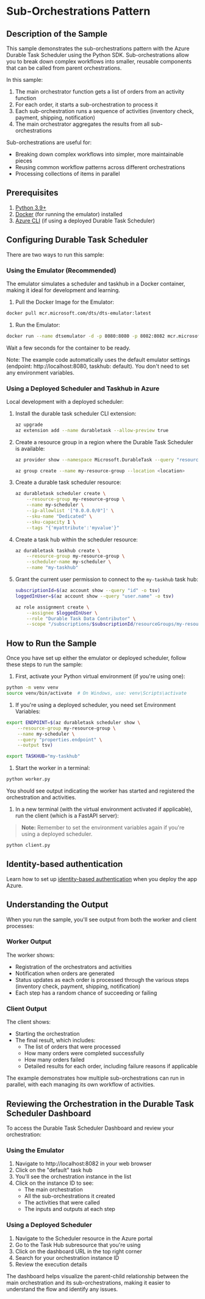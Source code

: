 # Sub-Orchestrations Pattern

## Description of the Sample

This sample demonstrates the sub-orchestrations pattern with the Azure Durable Task Scheduler using the Python SDK. Sub-orchestrations allow you to break down complex workflows into smaller, reusable components that can be called from parent orchestrations.

In this sample:
1. The main orchestrator function gets a list of orders from an activity function
2. For each order, it starts a sub-orchestration to process it
3. Each sub-orchestration runs a sequence of activities (inventory check, payment, shipping, notification)
4. The main orchestrator aggregates the results from all sub-orchestrations

Sub-orchestrations are useful for:
- Breaking down complex workflows into simpler, more maintainable pieces
- Reusing common workflow patterns across different orchestrations
- Processing collections of items in parallel

## Prerequisites

1. [Python 3.9+](https://www.python.org/downloads/)
2. [Docker](https://www.docker.com/products/docker-desktop/) (for running the emulator) installed
3. [Azure CLI](https://docs.microsoft.com/cli/azure/install-azure-cli) (if using a deployed Durable Task Scheduler)

## Configuring Durable Task Scheduler

There are two ways to run this sample:

### Using the Emulator (Recommended)

The emulator simulates a scheduler and taskhub in a Docker container, making it ideal for development and learning.

1. Pull the Docker Image for the Emulator:
  ```bash
  docker pull mcr.microsoft.com/dts/dts-emulator:latest
  ```

1. Run the Emulator:
  ```bash
  docker run --name dtsemulator -d -p 8080:8080 -p 8082:8082 mcr.microsoft.com/dts/dts-emulator:latest
  ```
Wait a few seconds for the container to be ready.

Note: The example code automatically uses the default emulator settings (endpoint: http://localhost:8080, taskhub: default). You don't need to set any environment variables.

### Using a Deployed Scheduler and Taskhub in Azure

Local development with a deployed scheduler:

1. Install the durable task scheduler CLI extension:

    ```bash
    az upgrade
    az extension add --name durabletask --allow-preview true
    ```

1. Create a resource group in a region where the Durable Task Scheduler is available:

    ```bash
    az provider show --namespace Microsoft.DurableTask --query "resourceTypes[?resourceType=='schedulers'].locations | [0]" --out table
    ```

    ```bash
    az group create --name my-resource-group --location <location>
    ```
1. Create a durable task scheduler resource:

    ```bash
    az durabletask scheduler create \
        --resource-group my-resource-group \
        --name my-scheduler \
        --ip-allowlist '["0.0.0.0/0"]' \
        --sku-name "Dedicated" \
        --sku-capacity 1 \
        --tags "{'myattribute':'myvalue'}"
    ```

1. Create a task hub within the scheduler resource:

    ```bash
    az durabletask taskhub create \
        --resource-group my-resource-group \
        --scheduler-name my-scheduler \
        --name "my-taskhub"
    ```

1. Grant the current user permission to connect to the `my-taskhub` task hub:

    ```bash
    subscriptionId=$(az account show --query "id" -o tsv)
    loggedInUser=$(az account show --query "user.name" -o tsv)

    az role assignment create \
        --assignee $loggedInUser \
        --role "Durable Task Data Contributor" \
        --scope "/subscriptions/$subscriptionId/resourceGroups/my-resource-group/providers/Microsoft.DurableTask/schedulers/my-scheduler/taskHubs/my-taskhub"
    ```

## How to Run the Sample

Once you have set up either the emulator or deployed scheduler, follow these steps to run the sample:

1. First, activate your Python virtual environment (if you're using one):
  ```bash
  python -m venv venv
  source venv/bin/activate  # On Windows, use: venv\Scripts\activate
  ```

1.  If you're using a deployed scheduler, you need set Environment Variables:
  ```bash
  export ENDPOINT=$(az durabletask scheduler show \
      --resource-group my-resource-group \
      --name my-scheduler \
      --query "properties.endpoint" \
      --output tsv)

  export TASKHUB="my-taskhub"
  ```

1. Start the worker in a terminal:
  ```bash
  python worker.py
  ```
   You should see output indicating the worker has started and registered the orchestration and activities.

1. In a new terminal (with the virtual environment activated if applicable), run the client (which is a FastAPI server):
  > **Note:** Remember to set the environment variables again if you're using a deployed scheduler. 

  ```bash
  python client.py
  ```
 
## Identity-based authentication

Learn how to set up [identity-based authentication](https://learn.microsoft.com/azure/azure-functions/durable/durable-task-scheduler/durable-task-scheduler-identity?tabs=df&pivots=az-cli) when you deploy the app Azure.  


## Understanding the Output

When you run the sample, you'll see output from both the worker and client processes:

### Worker Output
The worker shows:
- Registration of the orchestrators and activities
- Notification when orders are generated
- Status updates as each order is processed through the various steps (inventory check, payment, shipping, notification)
- Each step has a random chance of succeeding or failing

### Client Output
The client shows:
- Starting the orchestration
- The final result, which includes:
  - The list of orders that were processed
  - How many orders were completed successfully
  - How many orders failed
  - Detailed results for each order, including failure reasons if applicable

The example demonstrates how multiple sub-orchestrations can run in parallel, with each managing its own workflow of activities.

## Reviewing the Orchestration in the Durable Task Scheduler Dashboard

To access the Durable Task Scheduler Dashboard and review your orchestration:

### Using the Emulator
1. Navigate to http://localhost:8082 in your web browser
2. Click on the "default" task hub
3. You'll see the orchestration instance in the list
4. Click on the instance ID to see:
   - The main orchestration
   - All the sub-orchestrations it created
   - The activities that were called
   - The inputs and outputs at each step

### Using a Deployed Scheduler
1. Navigate to the Scheduler resource in the Azure portal
2. Go to the Task Hub subresource that you're using
3. Click on the dashboard URL in the top right corner
4. Search for your orchestration instance ID
5. Review the execution details

The dashboard helps visualize the parent-child relationship between the main orchestration and its sub-orchestrations, making it easier to understand the flow and identify any issues.
